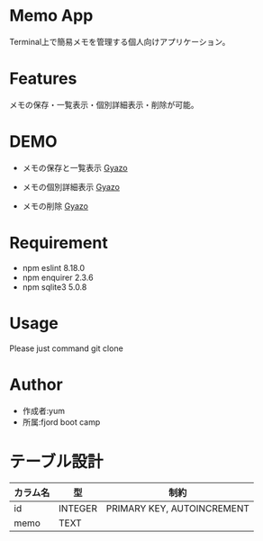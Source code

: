 # Memo App

Terminal上で簡易メモを管理する個人向けアプリケーション。

# Features
メモの保存・一覧表示・個別詳細表示・削除が可能。

# DEMO
- メモの保存と一覧表示
[Gyazo](https://i.gyazo.com/dbde8f456541fe6b028e5cacd2b21178.mp4)

- メモの個別詳細表示
[Gyazo](https://gyazo.com/694e29c302ee9e37bdbc4a9d3781186d)

- メモの削除
[Gyazo](https://gyazo.com/c9f178c37fdedfa02303033ddd8cdd83)

# Requirement
* npm eslint 8.18.0
* npm enquirer 2.3.6
* npm sqlite3 5.0.8

# Usage
Please just command git clone

# Author
* 作成者:yum
* 所属:fjord boot camp

# テーブル設計
| カラム名 | 型      | 制約                       |
| -------- | ------- | -------------------------- |
| id       | INTEGER | PRIMARY KEY, AUTOINCREMENT |
| memo     | TEXT    |                            |
